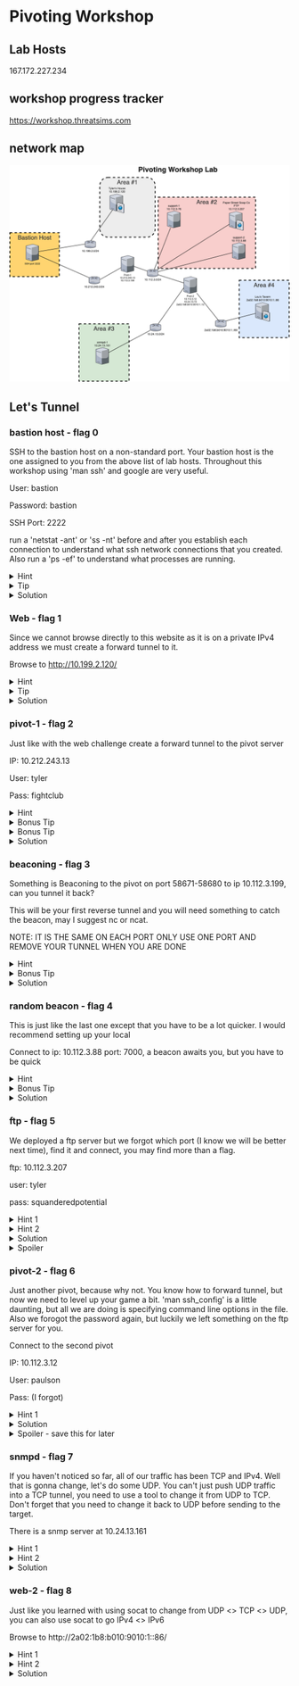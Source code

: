 # Pivoting Workshop
## Lab Hosts
167.172.227.234

## workshop progress tracker

https://workshop.threatsims.com


## network map

![Network Diagram](images/PivotingWorkshopLab.png)

## Let's Tunnel

### bastion host - flag 0

SSH to the bastion host on a non-standard port.  Your bastion host is the one assigned to you from the above list of lab hosts.  Throughout this workshop using 'man ssh' and google are very useful.

User: bastion

Password: bastion

SSH Port: 2222

run a 'netstat -ant' or 'ss -nt' before and after you establish each connection to understand what ssh network connections that you created.  Also run a 'ps -ef' to understand what processes are running.
<details>
  <summary>Hint</summary>

```
use -p <port> to specify a non-standard port
```

</details>
<details>
  <summary>Tip</summary>
use -o StrictHostKeyChecking=no to streamline logging in, but this is bad opsec for known good hosts
</details>
<details>
  <summary>Solution</summary>

```
ssh -p 2222 bastion@<host> -o StrictHostKeyChecking=no
```

</details>

### Web - flag 1

Since we cannot browse directly to this website as it is on a private IPv4 address we must create a forward tunnel to it.

Browse to http://10.199.2.120/

<details>
  <summary>Hint</summary>

```
use -L <port>:<Destination IP>:<port> for a forward tunnel
```

</details>
<details>
  <summary>Tip</summary>

```
use -D <port> to create a dynamic SOCKS5 proxy
```

</details>
<details>
  <summary>Solution</summary>

```
ssh -p 2222 bastion@<host> -o StrictHostKeyChecking=no -L8081:10.199.2.120:80

curl 127.0.0.1:8081

OR

ssh -p 2222 bastion@<host> -o StrictHostKeyChecking=no -D9050

curl -x socks5h://localhost:9050 http://10.199.2.120

OR

specify a SOCKS5 proxy in your web browser.  FoxyProxy is a popular firefox plugin to enable quick swithcing between proxies.
```

</details>


### pivot-1 - flag 2

Just like with the web challenge create a forward tunnel to the pivot server

IP: 10.212.243.13

User: tyler

Pass: fightclub

<details>
  <summary>Hint</summary>

```
use -L <port>:<Destination IP>:<port> for a forward tunnel
```

</details>
<details>
  <summary>Bonus Tip</summary>

```
use -J <user>@<host>:<port> to specify a Jump Host that you will SSH through, a forward tunnel is not needed if using the -J option
```

</details>
<details>
  <summary>Bonus Tip</summary>
you can use some sshuttle here as well, sshuttle -h is your friend.
</details>
<details>
  <summary>Solution</summary>

```
ssh -p 2222 bastion@<host> -o StrictHostKeyChecking=no -L2223:10.212.243.13:22

ssh -p 2223 tyler@127.0.0.1 -o StrictHostKeyChecking=no

OR

ssh -J bastion@<host>:2222 tyler@10.212.243.13 
```

</details>




### beaconing - flag 3
Something is Beaconing to the pivot on port 58671-58680 to ip 10.112.3.199, can you tunnel it back?

This will be your first reverse tunnel and you will need something to catch the beacon, may I suggest nc or ncat.

NOTE: IT IS THE SAME ON EACH PORT ONLY USE ONE PORT AND REMOVE YOUR TUNNEL WHEN YOU ARE DONE

<details>
  <summary>Hint</summary>

```
use -R <Remote Host IP>:<port>:<Local Destination IP>:<port> for a reverse tunnel
```

</details>
<details>
  <summary>Bonus Tip</summary>

```
use -J <user>@<host>:<port> to specify a Jump Host that you will SSH through, a forward tunnel is not needed if using the -J option
```

</details>
<details>
  <summary>Solution</summary>

```
ssh -p 2222 bastion@<host> -o StrictHostKeyChecking=no -L2223:10.212.243.13:22

ssh -p 2223 tyler@127.0.0.1 -o StrictHostKeyChecking=no -R10.112.3.199:58671:127.0.0.1:58671

nc -klvp 58671

OR

ssh -J bastion@<host>:2222 tyler@10.212.243.13 -R10.112.3.199:58671:127.0.0.1:58671

nc -klvp 58671
```

</details>


### random beacon - flag 4
This is just like the last one except that you have to be a lot quicker.  I would recommend setting up your local 

Connect to ip: 10.112.3.88 port: 7000, a beacon awaits you, but you have to be quick


<details>
  <summary>Hint</summary>

```
use -R <Remote Host IP>:<port>:<Local Destination IP>:<port> for a reverse tunnel
```

</details>
<details>
  <summary>Bonus Tip</summary>

```
You can use -D <port> again for dynamic
```

</details>
<details>
  <summary>Solution</summary>
Forward Tunnels

```
ssh -p 2222 bastion@<host> -o StrictHostKeyChecking=no -L2223:10.212.243.13:22

ssh -p 2223 tyler@127.0.0.1 -o StrictHostKeyChecking=no -L7000:10.112.3.88:7000

nc 127.0.0.1 7000
```
Dynamic tunnels
```
ssh -p 2223 tyler@127.0.0.1 -o StrictHostKeyChecking=no -D9050

ncat --proxy 127.0.0.1:9050 --proxy-type socks5 10.112.3.88 7000
```

On pivot 1

```
~C
-R10.112.3.199:XXX:127.0.0.1:8000
```

Locally

```
nc -klvp 8000
```

</details>



### ftp - flag 5
We deployed a ftp server but we forgot which port (I know we will be better next time), find it and connect, you may find more than a flag.

ftp: 10.112.3.207

user: tyler

pass: squanderedpotential

<details>
  <summary>Hint 1</summary>

```
You can use -D <port> again for dynamic
```

</details>
<details>
  <summary>Hint 2</summary>
proxychains is very useful for using tools through tunnels that are not designed for tunnels.  They are also useful when tunneling traffic to many IPs and/or ports.
</details>
<details>
  <summary>Solution</summary>

```
ssh -p 2222 bastion@<host> -o StrictHostKeyChecking=no -L2223:10.212.243.13:22

ssh -p 2223 tyler@127.0.0.1 -o StrictHostKeyChecking=no -D9050


proxychains nmap -Pn -sT -p- 10.112.3.207

proxychains ftp 10.112.3.207 53121
```

</details>
<details>
  <summary>Spoiler</summary>

```
proxychains ftp 10.112.3.207 53121

dir

get id_ed25519

NOTE: YOU CAN NOW USE THE KEY FOR BASTION PIVOT-1 and PIVOT-2
```

</details>


### pivot-2 - flag 6
Just another pivot, because why not.  You know how to forward tunnel, but now we need to level up your game a bit. 'man ssh_config' is a little daunting, but all we are doing is specifying command line options in the file.  Also we forogot the password again, but luckily we left something on the ftp server for you.

Connect to the second pivot

IP: 10.112.3.12

User: paulson

Pass: (I forgot)

<details>
  <summary>Hint 1</summary>
We are using lots of terminals, this can be useful reducing the number of terminal windows open

background the ssh connection with -f

do not execute remote commands -N
</details>

<details>
  <summary>Solution</summary>

```
ssh -p 2222 -i id_ed25519 bastion@<host> -o StrictHostKeyChecking=no -L2223:10.212.243.13:22 -fN

ssh -p 2223 -i id_ed25519 tyler@127.0.0.1 -o StrictHostKeyChecking=no -L2224:10.112.3.12:22 -fN

ssh -p 2224 -i id_ed25519 paulson@127.0.0.1 -o StrictHostKeyChecking=no

OR

ssh -F ssh_config pivot-2
```

</details>

<details>
  <summary>Spoiler - save this for later</summary>

```
We are taking the '-J <user>@<host>:<port>' jump host and leveling it up with '-F ssh_config'.

These config options should look familiar with what we have been doing on the command line.  In addition to what we had previously done on the command line, we are adding ProxyJump option.  The ProxyJump option specifies that in order to connect to this host you must use this other host to connect to it.  Notice in the config we are chaing the hosts, pivot-2 needs to connect via pivot-1 and pivot-1 needs to connect via bastion.

You may need to update 'IdentityFile id_ed25519' if the private key is not in your current directory.

see the file ssh_config in the repo.
```

</details>


### snmpd - flag 7
If you haven't noticed so far, all of our traffic has been TCP and IPv4.  Well that is gonna change, let's do some UDP.  You can't just push UDP traffic into a TCP tunnel, you need to use a tool to change it from UDP to TCP.  Don't forget that you need to change it back to UDP before sending to the target.

There is a snmp server at 10.24.13.161


<details>
  <summary>Hint 1</summary>
bastion and pivot-1 have GatewayPorts, TCP forwarding and tunnels enabled, however pivot-2 does not.  You will need to use a tool to do that. 
</details>
<details>
  <summary>Hint 2</summary>
socat is available on pivot-2.  Your tunnels may fail without error if you create tunnels.
</details>
<details>
  <summary>Solution</summary>
tunnel to point to pivot-2 as GatewayPorts Tunneling and TCP forwarding are all disabled

```
ssh -F ssh_config pivot-1 -L9161:10.112.3.12:9161
```

ssh to pivot-2

```
ssh -F ssh_config pivot-2

socat TCP4-LISTEN:9161,reuseaddr,fork UDP:10.24.13.161:161 &
```

locally

```
socat -T15 udp4-recvfrom:161,reuseaddr,fork tcp:localhost:9161 &

snmpwalk -v 2c -c public localhost
```

</details>






### web-2 - flag 8
Just like you learned with using socat to change from UDP <> TCP <> UDP, you can also use socat to go IPv4 <> IPv6 

Browse to http://2a02:1b8:b010:9010:1::86/


<details>
  <summary>Hint 1</summary>
bastion and pivot-1 have GatewayPorts, TCP forwarding and tunnels enabled, however pivot-2 does not.  You will need to use socat
</details>

<details>
  <summary>Hint 2</summary>
socat is available on pivot-2.  Your tunnels may fail without error if you create tunnels.
</details>

<details>
  <summary>Solution</summary>
tunnel to point to pivot-2 as GatewayPorts Tunneling and TCP forwarding are all disabled

```
ssh -F ssh_config pivot-1 -L8082:10.112.3.12:8082
```

ssh to pivot-2

ssh -F ssh_config pivot-2

```
socat TCP-LISTEN:8082,reuseaddr,fork TCP6:[2a02:1b8:b010:9010:1::86]:80 &
```

locally

```
curl 127.0.0.1:8082
```

</details>


